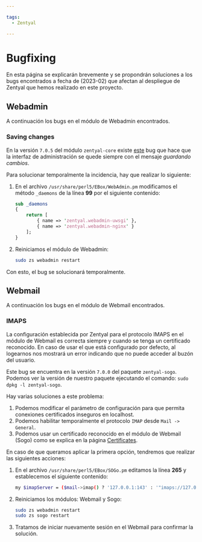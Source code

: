 ```yaml
---

tags:
  - Zentyal

---
```


# Bugfixing

En esta página se explicarán brevemente y se propondrán soluciones a los bugs encontrados a fecha de (2023-02) que afectan al despliegue de Zentyal que hemos realizado en este proyecto.

## Webadmin

A continuación los bugs en el módulo de Webadmin encontrados.

### Saving changes

En la versión `7.0.5` del módulo `zentyal-core` existe [este](https://github.com/zentyal/zentyal/issues/2100) bug que hace que la interfaz de administración se quede siempre con el mensaje *guardando cambios*.

Para solucionar temporalmente la incidencia, hay que realizar lo siguiente:

1. En el archivo `/usr/share/perl5/EBox/WebAdmin.pm` modificamos el método `_daemons` de la línea **99** por el siguiente contenido:

    ```perl
    sub _daemons
    {
        return [
            { name => 'zentyal.webadmin-uwsgi' },
            { name => 'zentyal.webadmin-nginx' }
        ];
    }
    ```

2. Reiniciamos el módulo de Webadmin:

    ```sh linenums="1"
    sudo zs webadmin restart
    ```

Con esto, el bug se solucionará temporalmente.

## Webmail

A continuación los bugs en el módulo de Webmail encontrados.

### IMAPS

La configuración establecida por Zentyal para el protocolo IMAPS en el módulo de Webmail es correcta siempre y cuando se tenga un certificado reconocido. En caso de usar el que está configurado por defecto, al logearnos nos mostrará un error indicando que no puede acceder al buzón del usuario.

Este bug se encuentra en la versión `7.0.0` del paquete `zentyal-sogo`. Podemos ver la versión de nuestro paquete ejecutando el comando: `sudo dpkg -l zentyal-sogo`.

Hay varias soluciones a este problema:

1. Podemos modificar el parámetro de configuración para que permita conexiones certificados inseguros en localhost.
2. Podemos habilitar temporalmente el protocolo `IMAP` desde `Mail -> General`.
3. Podemos usar un certificado reconocido en el módulo de Webmail (Sogo) como se explica en la página [Certificates](https://zentyal-aws.projects.djoven.es/zentyal-certificates/).

En caso de que queramos aplicar la primera opción, tendremos que realizar las siguientes acciones:

1. En el archivo `/usr/share/perl5/EBox/SOGo.pm` editamos la línea **265** y establecemos el siguiente contenido:

    ```sh linenums="1"
    my $imapServer = ($mail->imap() ? '127.0.0.1:143' : '"imaps://127.0.0.1:993/?tlsVerifyMode=allowInsecureLocalhost"');
    ```

2. Reiniciamos los módulos: Webmail y Sogo:

    ```sh linenums="1"
    sudo zs webadmin restart
    sudo zs sogo restart
    ```

3. Tratamos de iniciar nuevamente sesión en el Webmail para confirmar la solución.
